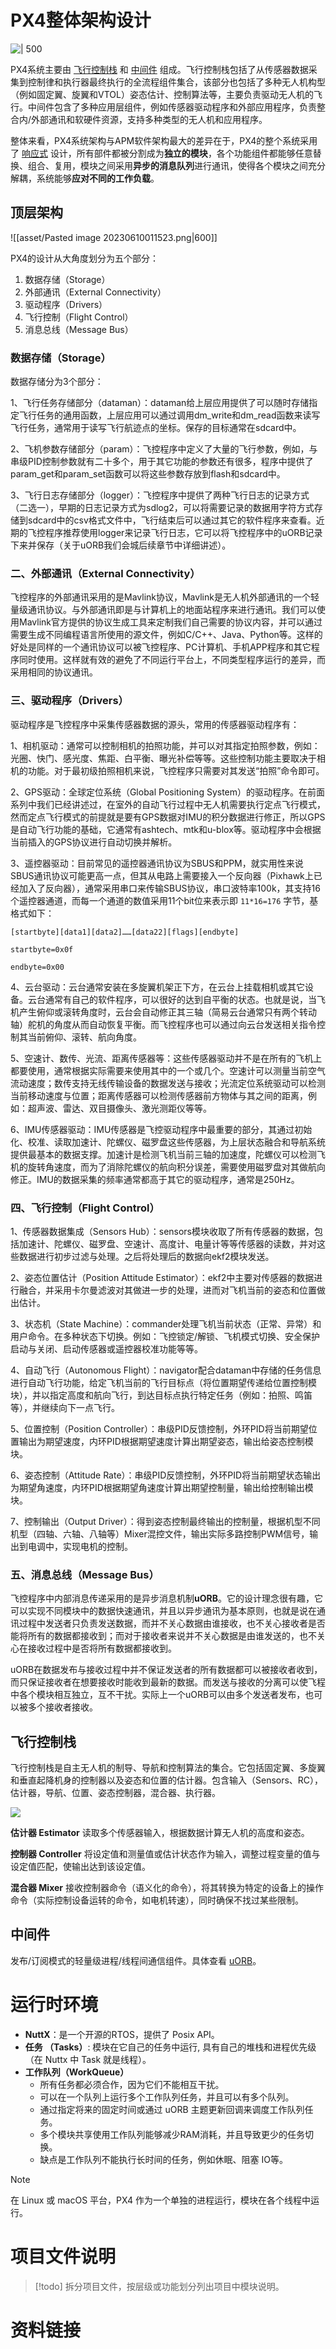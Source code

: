 # PX4整体架构设计

![ | 500](asset/Pasted%20image%2020230701161831.png)

PX4系统主要由 [飞行控制栈](##飞行控制栈) 和 [中间件](##中间件) 组成。飞行控制栈包括了从传感器数据采集到控制律和执行器最终执行的全流程组件集合，该部分也包括了多种无人机构型（例如固定翼、旋翼和VTOL）姿态估计、控制算法等，主要负责驱动无人机的飞行。中间件包含了多种应用层组件，例如传感器驱动程序和外部应用程序，负责整合内/外部通讯和软硬件资源，支持多种类型的无人机和应用程序。

整体来看，PX4系统架构与APM软件架构最大的差异在于，PX4的整个系统采用了 [响应式](http://www.reactivemanifesto.org/) 设计，所有部件都被分割成为**独立的模块**，各个功能组件都能够任意替换、组合、复用，模块之间采用**异步的消息队列**进行通讯，使得各个模块之间充分解耦，系统能够**应对不同的工作负载**。

## 顶层架构

![[asset/Pasted image 20230610011523.png|600]]

PX4的设计从大角度划分为五个部分：
1. 数据存储（Storage）
2. 外部通讯（External Connectivity）
3. 驱动程序（Drivers）
4. 飞行控制（Flight Control）
5. 消息总线（Message Bus）

### 数据存储（Storage）

数据存储分为3个部分：

1、飞行任务存储部分（dataman）：dataman给上层应用提供了可以随时存储指定飞行任务的通用函数，上层应用可以通过调用dm_write和dm_read函数来读写飞行任务，通常用于读写飞行航迹点的坐标。保存的目标通常在sdcard中。

2、飞机参数存储部分（param）：飞控程序中定义了大量的飞行参数，例如，与串级PID控制参数就有二十多个，用于其它功能的参数还有很多，程序中提供了param_get和param_set函数可以将这些参数存放到flash和sdcard中。

3、飞行日志存储部分（logger）：飞控程序中提供了两种飞行日志的记录方式（二选一），早期的日志记录方式为sdlog2，可以将需要记录的数据用字符方式存储到sdcard中的csv格式文件中，飞行结束后可以通过其它的软件程序来查看。近期的飞控程序推荐使用logger来记录飞行日志，它可以将飞控程序中的uORB记录下来并保存（关于uORB我们会城后续章节中详细讲述）。

### 二、外部通讯（External Connectivity）

飞控程序的外部通讯采用的是Mavlink协议，Mavlink是无人机外部通讯的一个轻量级通讯协议。与外部通讯即是与计算机上的地面站程序来进行通讯。我们可以使用Mavlink官方提供的协议生成工具来定制我们自己需要的协议内容，并可以通过需要生成不同编程语言所使用的源文件，例如C/C++、Java、Python等。这样的好处是同样的一个通讯协议可以被飞控程序、PC计算机、手机APP程序和其它程序同时使用。这样就有效的避免了不同运行平台上，不同类型程序运行的差异，而采用相同的协议通讯。

### 三、驱动程序（Drivers）

驱动程序是飞控程序中采集传感器数据的源头，常用的传感器驱动程序有：

1、相机驱动：通常可以控制相机的拍照功能，并可以对其指定拍照参数，例如：光圈、快门、感光度、焦距、白平衡、曝光补偿等等。这些控制功能主要取决于相机的功能。对于最初级拍照相机来说，飞控程序只需要对其发送“拍照”命令即可。

2、GPS驱动：全球定位系统（Global Positioning System）的驱动程序。在前面系列中我们已经讲述过，在室外的自动飞行过程中无人机需要执行定点飞行模式，然而定点飞行模式的前提就是要有GPS数据对IMU的积分数据进行修正，所以GPS是自动飞行功能的基础，它通常有ashtech、mtk和u-blox等。驱动程序中会根据当前插入的GPS协议进行自动切换并解析。

3、遥控器驱动：目前常见的遥控器通讯协议为SBUS和PPM，就实用性来说SBUS通讯协议可能更高一点，但其从电路上需要接入一个反向器（Pixhawk上已经加入了反向器），通常采用串口来传输SBUS协议，串口波特率100k，其支持16个遥控器通道，而每一个通道的数值采用11个bit位来表示即 `11*16=176` 字节，基格式如下：

```
[startbyte][data1][data2]……[data22][flags][endbyte]

startbyte=0x0f

endbyte=0x00
```

4、云台驱动：云台通常安装在多旋翼机架正下方，在云台上挂载相机或其它设备。云台通常有自己的软件程序，可以很好的达到自平衡的状态。也就是说，当飞机产生俯仰或滚转角度时，云台会自动修正其三轴（简易云台通常只有两个转动轴）舵机的角度从而自动恢复平衡。而飞控程序也可以通过向云台发送相关指令控制其当前俯仰、滚转、航向角度。

5、空速计、数传、光流、距离传感器等：这些传感器驱动并不是在所有的飞机上都要使用，通常根据实际需要来使用其中的一个或几个。空速计可以测量当前空气流动速度；数传支持无线传输设备的数据发送与接收；光流定位系统驱动可以检测当前移动速度与位置；距离传感器可以检测传感器前方物体与其之间的距离，例如：超声波、雷达、双目摄像头、激光测距仪等等。

6、IMU传感器驱动：IMU传感器是飞控驱动程序中最重要的部分，其通过初始化、校准、读取加速计、陀螺仪、磁罗盘这些传感器，为上层状态融合和导航系统提供最基本的数据支撑。加速计是检测飞机当前三轴的加速度，陀螺仪可以检测飞机的旋转角速度，而为了消除陀螺仪的航向积分误差，需要使用磁罗盘对其做航向修正。IMU的数据采集的频率通常都高于其它的驱动程序，通常是250Hz。

### 四、飞行控制（Flight Control）

1、传感器数据集成（Sensors Hub）：sensors模块收取了所有传感器的数据，包括加速计、陀螺仪、磁罗盘、空速计、高度计、电量计等等传感器的读数，并对这些数据进行初步过滤与处理。之后将处理后的数据向ekf2模块发送。

2、姿态位置估计（Position Attitude Estimator）：ekf2中主要对传感器的数据进行融合，并采用卡尔曼滤波对其做进一步的处理，进而对飞机当前的姿态和位置做出估计。

3、状态机（State Machine）：commander处理飞机当前状态（正常、异常）和用户命令。在多种状态下切换。例如：飞控锁定/解锁、飞机模式切换、安全保护启动与关闭、启动传感器或遥控器校准功能等等。

4、自动飞行（Autonomous Flight）：navigator配合dataman中存储的任务信息进行自动飞行功能，给定飞机当前的飞行目标点（将位置期望传递给位置控制模块），并以指定高度和航向飞行，到达目标点执行特定任务（例如：拍照、鸣笛等），并继续向下一点飞行。

5、位置控制（Position Controller）：串级PID反馈控制，外环PID将当前期望位置输出为期望速度，内环PID根据期望速度计算出期望姿态，输出给姿态控制模块。

6、姿态控制（Attitude Rate）：串级PID反馈控制，外环PID将当前期望状态输出为期望角速度，内环PID根据期望角速度计算出期望控制量，输出给控制输出模块。

7、控制输出（Output Driver）：得到姿态控制最终输出的控制量，根据机型不同机型（四轴、六轴、八轴等）Mixer混控文件，输出实际多路控制PWM信号，输出到电调中，实现电机的控制。

### 五、消息总线（Message Bus）

飞控程序中内部消息传递采用的是异步消息机制**uORB**。它的设计理念很有趣，它可以实现不同模块中的数据快速通讯，并且以异步通讯为基本原则，也就是说在通讯过程中发送者只负责发送数据，而并不关心数据由谁接收，也不关心接收者是否能将所有的数据都接收到；而对于接收者来说并不关心数据是由谁发送的，也不关心在接收过程中是否将所有数据都接收到。

uORB在数据发布与接收过程中并不保证发送者的所有数据都可以被接收者收到，而只保证接收者在想要接收时能收到最新的数据。而发送与接收的分离可以使飞程中各个模块相互独立，互不干扰。实际上一个uORB可以由多个发送者发布，也可以被多个接收者接收。

## 飞行控制栈

飞行控制栈是自主无人机的制导、导航和控制算法的集合。它包括固定翼、多旋翼和垂直起降机身的控制器以及姿态和位置的估计器。包含输入（Sensors、RC），估计器，导航、位置、姿态控制器，混合器、执行器。

![](asset/Pasted%20image%2020230701160028.png)

**估计器 Estimator** 读取多个传感器输入，根据数据计算无人机的高度和姿态。

**控制器 Controller** 将设定值和测量值或估计状态作为输入，调整过程变量的值与设定值匹配，使输出达到该设定值。

**混合器 Mixer** 接收控制器命令（语义化的命令），将其转换为特定的设备上的操作命令（实际控制设备运转的命令，如电机转速），同时确保不找过某些限制。

## 中间件

发布/订阅模式的轻量级进程/线程间通信组件。具体查看 [uORB](uORB.md)。

# 运行时环境

- **NuttX**：是一个开源的RTOS，提供了 Posix API。
- **任务 （Tasks）**: 模块在它自己的任务中运行, 具有自己的堆栈和进程优先级（在 Nuttx 中 Task 就是线程）。
- **工作队列（WorkQueue）** 
	- 所有任务都必须合作，因为它们不能相互干扰。
	- 可以在一个队列上运行多个工作队列任务，并且可以有多个队列。
	- 通过指定将来的固定时间或通过 uORB 主题更新回调来调度工作队列任务。
	- 多个模块共享使用工作队列能够减少RAM消耗，并且导致更少的任务切换。
	- 缺点是工作队列不能执行长时间的任务，例如休眠、阻塞 IO等。

> [!note] 
> 
> 在 Linux 或 macOS 平台，PX4 作为一个单独的进程运行，模块在各个线程中运行。

# 项目文件说明

> [!todo]
> 拆分项目文件，按层级或功能划分列出项目中模块说明。

# 资料链接

[^1]: Pixhawk 二次开发指南 https://www.zhihu.com/question/38874663